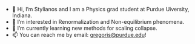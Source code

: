 - 👋 Hi, I’m Stylianos and I am a Physics grad student at Purdue Uiversity, Indiana.
- 👀 I’m interested in Renormalization and Non-equilibrium phenomena.
- 🌱 I’m currently learning new methods for scaling collapse.
- 📫 You can reach me by email: gregoris@purdue.edu!

<!---
Stylianos29/Stylianos29 is a ✨ special ✨ repository because its `README.md` (this file) appears on your GitHub profile.
You can click the Preview link to take a look at your changes.
--->
